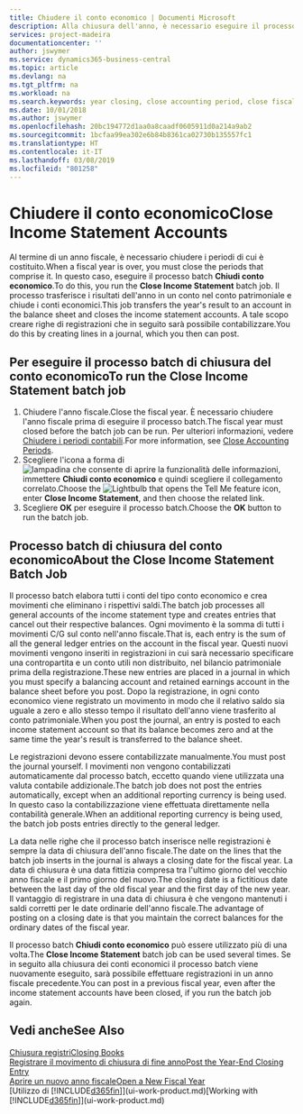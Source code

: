 ```yaml
---
title: Chiudere il conto economico | Documenti Microsoft
description: Alla chiusura dell'anno, è necessario eseguire il processo batch Chiudi conto economico per chiudere i periodi contabili che costituiscono l'anno fiscale.
services: project-madeira
documentationcenter: ''
author: jswymer
ms.service: dynamics365-business-central
ms.topic: article
ms.devlang: na
ms.tgt_pltfrm: na
ms.workload: na
ms.search.keywords: year closing, close accounting period, close fiscal year, bank account detailed trial balance
ms.date: 10/01/2018
ms.author: jswymer
ms.openlocfilehash: 20bc194772d1aa0a8caadf0605911d0a214a9ab2
ms.sourcegitcommit: 1bcfaa99ea302e6b84b8361ca02730b135557fc1
ms.translationtype: HT
ms.contentlocale: it-IT
ms.lasthandoff: 03/08/2019
ms.locfileid: "801258"
---
```

# <a name="close-income-statement-accounts"></a><span data-ttu-id="b1dfc-103">Chiudere il conto economico</span><span class="sxs-lookup"><span data-stu-id="b1dfc-103">Close Income Statement Accounts</span></span>
<span data-ttu-id="b1dfc-104">Al termine di un anno fiscale, è necessario chiudere i periodi di cui è costituito.</span><span class="sxs-lookup"><span data-stu-id="b1dfc-104">When a fiscal year is over, you must close the periods that comprise it.</span></span> <span data-ttu-id="b1dfc-105">In questo caso, eseguire il processo batch **Chiudi conto economico**.</span><span class="sxs-lookup"><span data-stu-id="b1dfc-105">To do this, you run the **Close Income Statement** batch job.</span></span> <span data-ttu-id="b1dfc-106">Il processo trasferisce i risultati dell'anno in un conto nel conto patrimoniale e chiude i conti economici.</span><span class="sxs-lookup"><span data-stu-id="b1dfc-106">This job transfers the year's result to an account in the balance sheet and closes the income statement accounts.</span></span> <span data-ttu-id="b1dfc-107">A tale scopo creare righe di registrazioni che in seguito sarà possibile contabilizzare.</span><span class="sxs-lookup"><span data-stu-id="b1dfc-107">You do this by creating lines in a journal, which you then can post.</span></span>

## <a name="to-run-the-close-income-statement-batch-job"></a><span data-ttu-id="b1dfc-108">Per eseguire il processo batch di chiusura del conto economico</span><span class="sxs-lookup"><span data-stu-id="b1dfc-108">To run the Close Income Statement batch job</span></span>
1. <span data-ttu-id="b1dfc-109">Chiudere l'anno fiscale.</span><span class="sxs-lookup"><span data-stu-id="b1dfc-109">Close the fiscal year.</span></span> <span data-ttu-id="b1dfc-110">È necessario chiudere l'anno fiscale prima di eseguire il processo batch.</span><span class="sxs-lookup"><span data-stu-id="b1dfc-110">The fiscal year must closed before the batch job can be run.</span></span> <span data-ttu-id="b1dfc-111">Per ulteriori informazioni, vedere [Chiudere i periodi contabili](year-close-account-periods.md).</span><span class="sxs-lookup"><span data-stu-id="b1dfc-111">For more information, see [Close Accounting Periods](year-close-account-periods.md).</span></span>
2. <span data-ttu-id="b1dfc-112">Scegliere l'icona a forma di ![lampadina che consente di aprire la funzionalità delle informazioni](media/ui-search/search_small.png "Informazioni sull'operazione che si desidera eseguire"), immettere **Chiudi conto economico** e quindi scegliere il collegamento correlato.</span><span class="sxs-lookup"><span data-stu-id="b1dfc-112">Choose the ![Lightbulb that opens the Tell Me feature](media/ui-search/search_small.png "Tell me what you want to do") icon, enter **Close Income Statement**, and then choose the related link.</span></span>
3. <span data-ttu-id="b1dfc-113">Scegliere **OK** per eseguire il processo batch.</span><span class="sxs-lookup"><span data-stu-id="b1dfc-113">Choose the **OK** button to run the batch job.</span></span>

## <a name="about-the-close-income-statement-batch-job"></a><span data-ttu-id="b1dfc-114">Processo batch di chiusura del conto economico</span><span class="sxs-lookup"><span data-stu-id="b1dfc-114">About the Close Income Statement Batch Job</span></span>
<span data-ttu-id="b1dfc-115">Il processo batch elabora tutti i conti del tipo conto economico e crea movimenti che eliminano i rispettivi saldi.</span><span class="sxs-lookup"><span data-stu-id="b1dfc-115">The batch job processes all general accounts of the income statement type and creates entries that cancel out their respective balances.</span></span> <span data-ttu-id="b1dfc-116">Ogni movimento è la somma di tutti i movimenti C/G sul conto nell'anno fiscale.</span><span class="sxs-lookup"><span data-stu-id="b1dfc-116">That is, each entry is the sum of all the general ledger entries on the account in the fiscal year.</span></span> <span data-ttu-id="b1dfc-117">Questi nuovi movimenti vengono inseriti in registrazioni in cui sarà necessario specificare una contropartita e un conto utili non distribuito, nel bilancio patrimoniale prima della registrazione.</span><span class="sxs-lookup"><span data-stu-id="b1dfc-117">These new entries are placed in a journal in which you must specify a balancing account and retained earnings account in the balance sheet before you post.</span></span> <span data-ttu-id="b1dfc-118">Dopo la registrazione, in ogni conto economico viene registrato un movimento in modo che il relativo saldo sia uguale a zero e allo stesso tempo il risultato dell'anno viene trasferito al conto patrimoniale.</span><span class="sxs-lookup"><span data-stu-id="b1dfc-118">When you post the journal, an entry is posted to each income statement account so that its balance becomes zero and at the same time the year's result is transferred to the balance sheet.</span></span>

<span data-ttu-id="b1dfc-119">Le registrazioni devono essere contabilizzate manualmente.</span><span class="sxs-lookup"><span data-stu-id="b1dfc-119">You must post the journal yourself.</span></span> <span data-ttu-id="b1dfc-120">I movimenti non vengono contabilizzati automaticamente dal processo batch, eccetto quando viene utilizzata una valuta contabile addizionale.</span><span class="sxs-lookup"><span data-stu-id="b1dfc-120">The batch job does not post the entries automatically, except when an additional reporting currency is being used.</span></span> <span data-ttu-id="b1dfc-121">In questo caso la contabilizzazione viene effettuata direttamente nella contabilità generale.</span><span class="sxs-lookup"><span data-stu-id="b1dfc-121">When an additional reporting currency is being used, the batch job posts entries directly to the general ledger.</span></span>

<span data-ttu-id="b1dfc-122">La data nelle righe che il processo batch inserisce nelle registrazioni è sempre la data di chiusura dell'anno fiscale.</span><span class="sxs-lookup"><span data-stu-id="b1dfc-122">The date on the lines that the batch job inserts in the journal is always a closing date for the fiscal year.</span></span> <span data-ttu-id="b1dfc-123">La data di chiusura è una data fittizia compresa tra l'ultimo giorno del vecchio anno fiscale e il primo giorno del nuovo.</span><span class="sxs-lookup"><span data-stu-id="b1dfc-123">The closing date is a fictitious date between the last day of the old fiscal year and the first day of the new year.</span></span> <span data-ttu-id="b1dfc-124">Il vantaggio di registrare in una data di chiusura è che vengono mantenuti i saldi corretti per le date ordinarie dell'anno fiscale.</span><span class="sxs-lookup"><span data-stu-id="b1dfc-124">The advantage of posting on a closing date is that you maintain the correct balances for the ordinary dates of the fiscal year.</span></span>

<span data-ttu-id="b1dfc-125">Il processo batch **Chiudi conto economico** può essere utilizzato più di una volta.</span><span class="sxs-lookup"><span data-stu-id="b1dfc-125">The **Close Income Statement** batch job can be used several times.</span></span> <span data-ttu-id="b1dfc-126">Se in seguito alla chiusura dei conti economici il processo batch viene nuovamente eseguito, sarà possibile effettuare registrazioni in un anno fiscale precedente.</span><span class="sxs-lookup"><span data-stu-id="b1dfc-126">You can post in a previous fiscal year, even after the income statement accounts have been closed, if you run the batch job again.</span></span>

## <a name="see-also"></a><span data-ttu-id="b1dfc-127">Vedi anche</span><span class="sxs-lookup"><span data-stu-id="b1dfc-127">See Also</span></span>
[<span data-ttu-id="b1dfc-128">Chiusura registri</span><span class="sxs-lookup"><span data-stu-id="b1dfc-128">Closing Books</span></span>](year-close-books.md)  
[<span data-ttu-id="b1dfc-129">Registrare il movimento di chiusura di fine anno</span><span class="sxs-lookup"><span data-stu-id="b1dfc-129">Post the Year-End Closing Entry</span></span>](year-how-post-year-end-close-entry.md)  
[<span data-ttu-id="b1dfc-130">Aprire un nuovo anno fiscale</span><span class="sxs-lookup"><span data-stu-id="b1dfc-130">Open a New Fiscal Year</span></span>](finance-how-open-new-fiscal-year.md)  
<span data-ttu-id="b1dfc-131">[Utilizzo di [!INCLUDE[d365fin](includes/d365fin_md.md)]](ui-work-product.md)</span><span class="sxs-lookup"><span data-stu-id="b1dfc-131">[Working with [!INCLUDE[d365fin](includes/d365fin_md.md)]](ui-work-product.md)</span></span>
